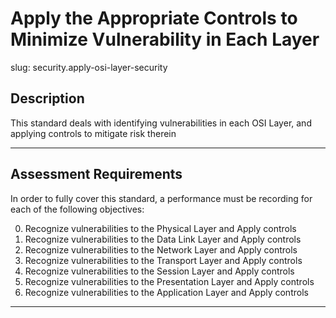 # Apply the Appropriate Controls to Minimize Vulnerability in Each Layer

slug: security.apply-osi-layer-security

## Description
This standard deals with identifying vulnerabilities in each OSI Layer, and applying controls to mitigate risk therein

---
## Assessment Requirements
In order to fully cover this standard, a performance must be recording for each of the following objectives:

0. Recognize vulnerabilities to the Physical Layer and Apply controls
1. Recognize vulnerabilities to the Data Link Layer and Apply controls
2. Recognize vulnerabilities to the Network Layer and Apply controls
3. Recognize vulnerabilities to the Transport Layer and Apply controls
4. Recognize vulnerabilities to the Session Layer and Apply controls
5. Recognize vulnerabilities to the Presentation Layer and Apply controls
6. Recognize vulnerabilities to the Application Layer and Apply controls

---
